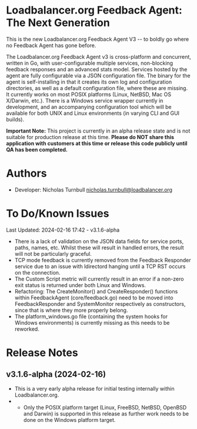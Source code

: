 # Loadbalancer.org Feedback Agent: The Next Generation

This is the new Loadbalancer.org Feedback Agent V3 -- to boldly go where no Feedback Agent has gone before. 

The Loadbalancer.org Feedback Agent v3 is cross-platform and concurrent, written in Go, with user-configurable multiple services, non-blocking feedback responses and an advanced stats model. Services hosted by the agent are fully configurable via a JSON configuration file. The binary for the agent is self-installing in that it creates its own log and configuration directories, as well as a default configuration file, where these are missing. It currently works on most POSIX platforms (Linux, NetBSD, Mac OS X/Darwin, etc.). There is a Windows service wrapper currently in development, and an accompanying configuration tool which will be available for both UNIX and Linux environments (in varying CLI and GUI builds).

**Important Note:** This project is currently in an alpha release state and is not suitable for production release at this time.
**Please do NOT share this application with customers at this time or release this code publicly until QA has been completed.**

# Authors
- Developer: Nicholas Turnbull <nicholas.turnbull@loadbalancer.org>

# To Do/Known Issues
Last Updated: 2024-02-16 17:42 - v3.1.6-alpha
- There is a lack of validation on the JSON data fields for service ports, paths, names, etc. Whilst these will result in handled errors, the result will not be particularly graceful.
- TCP mode feedback is currently removed from the Feedback Responder service due to an issue with ldirectord hanging until a TCP RST occurs on the connection.
- The Custom Script metric will currently result in an error if a non-zero exit status is returned under both Linux and Windows.
- Refactoring: The CreateMonitor() and CreateResponder() functions within FeedbackAgent (core/feedback.go) need to be moved into FeedbackResponder and SystemMonitor respectively as constructors, since that is where they more properly belong.
- The platform_windows.go file (containing the system hooks for Windows environments) is currently missing as this needs to be reworked.

# Release Notes

## v3.1.6-alpha (2024-02-16)
- This is a very early alpha release for initial testing internally within Loadbalancer.org.
- - Only the POSIX platform target (Linux, FreeBSD, NetBSD, OpenBSD and Darwin) is supported in this release as further work needs to be done on the Windows platform target.
